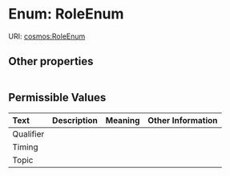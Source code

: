 
# Enum: RoleEnum




URI: [cosmos:RoleEnum](https://www.cdisc.org/cosmos/1-0RoleEnum)


## Other properties

|  |  |  |
| --- | --- | --- |

## Permissible Values

| Text | Description | Meaning | Other Information |
| :--- | :---: | :---: | ---: |
| Qualifier |  |  |  |
| Timing |  |  |  |
| Topic |  |  |  |

